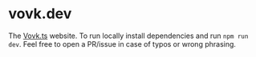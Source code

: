 # vovk.dev

The [Vovk.ts](https://github.com/finom/vovk) website. To run locally install dependencies and run `npm run dev`. Feel free to open a PR/issue in case of typos or wrong phrasing. 
